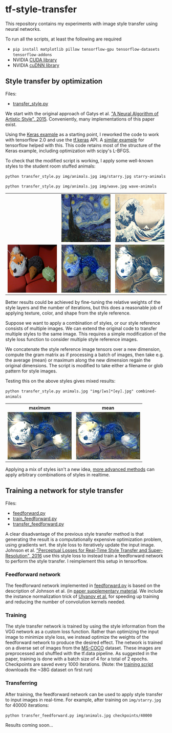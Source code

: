 # tf-style-transfer

This repository contains my experiments with image style transfer using neural networks.

To run all the scripts, at least the following are required
- `pip install matplotlib pillow tensorflow-gpu tensorflow-datasets tensorflow-addons`
- NVIDIA [CUDA library](https://developer.nvidia.com/cuda-toolkit)
- NVIDIA [cuDNN library](https://developer.nvidia.com/cudnn)

## Style transfer by optimization

Files:
- [transfer_style.py](./transfer_style.py)

We start with the original approach of Gatys et al. ["A Neural Algorithm of Artistic Style", 2015](https://arxiv.org/pdf/1508.06576.pdf).
Conveniently, many implementations of this paper exist.

Using the [Keras example](https://keras.io/examples/neural_style_transfer/) as a starting point, I reworked the code to work with tensorflow 2.0 and use 
the [tf.keras](https://www.tensorflow.org/api_docs/python/tf/keras) API. A [similar example](https://www.tensorflow.org/tutorials/generative/style_transfer) for tensorflow helped with this. This code retains most of the structure of the Keras example, including optimization with scipy's L-BFGS.

To check that the modified script is working, I apply some well-known styles to the student room stuffed animals:

`python transfer_style.py img/animals.jpg img/starry.jpg starry-animals`

`python transfer_style.py img/animals.jpg img/wave.jpg wave-animals`

<table>
<tr>
    <td>
    </td>
    <td>
        <img src="img/starry.jpg" width="200" height="150">
    </td>
    <td>
        <img src="img/wave.jpg" width="200" height="150">
    </td>
</tr>
<tr>
    <td>
        <img src="img/animals.jpg" width="200" height="150">
    </td>
    <td>
        <img src="img/starry-animals.png" width="200" height="150">
    </td>
    <td>
        <img src="img/wave-animals.png" width="200" height="150">
    </td>
</tr>
</table>

Better results could be achieved by fine-tuning the relative weights of the style layers and the number of iterations, but this does a reasonable job of applying texture, color, and shape from the style reference.

Suppose we want to apply a combination of styles, or our style reference consists of multiple images.
We can extend the original code to transfer multiple styles to the same image. This requires a simple modification of the style loss function to consider multiple style reference images. 

We concatenate the style reference image tensors over a new dimension, compute the gram matrix as if processing a batch of images, then take e.g. the average (mean) or maximum along the new dimension regain the original dimensions. The script is modified to take either a filename or glob pattern for style images.

Testing this on the above styles gives mixed results:

`python transfer_style.py animals.jpg "img/[ws]*[ey].jpg" combined-animals`

<table>
<tr> 
    <th>maximum</th>
    <th>mean</th>
</tr>
<tr>
    <td><img src="img/combined-max.png" width=200></td>
    <td><img src="img/combined-mean.png" width=200></td>
</tr>
</table>

Applying a mix of styles isn't a new idea, [more advanced methods](https://arxiv.org/pdf/1610.07629.pdf) can apply arbitrary combinations of styles in realtime.

## Training a network for style transfer

Files:
- [feedforward.py](./feedforward.py)
- [train_feedforward.py](./train_feedforward.py)
- [transfer_feedforward.py](./transfer_feedforward.py)

A clear disadvantage of the previous style transfer method is that generating the result is a computationally expensive optimization problem, using gradients wrt. the style loss to iteratively update the input image. Johnson et al. ["Perceptual Losses for Real-Time Style Transfer
and Super-Resolution", 2016](https://cs.stanford.edu/people/jcjohns/eccv16/) use this style loss to instead train a feedforward network to perform the style transfer. I reimplement this setup in tensorflow.

### Feedforward network
The feedforward network implemented in [feedforward.py](./feedforward.py) is based on the description of Johnson et al. (in 
[paper supplementary material](https://web.eecs.umich.edu/~justincj/papers/eccv16/JohnsonECCV16Supplementary.pdf). We include the instance normalization trick of [Ulyanov et al.](https://arxiv.org/abs/1607.08022) for speeding up training and reducing the number of convolution kernels needed. 

### Training
The style transfer network is trained by using the style information from the VGG network as a custom loss function. 
Rather than optimizing the input image to minimize style loss, we instead optimize the weights of the feedforward network 
to produce the desired effect. The network is trained on a diverse set of images from the [MS-COCO](http://cocodataset.org/#home) dataset. These images are preprocessed and shuffled with the tf.data pipeline. As suggested in the paper, training is done with a batch size of 4 for a total of 2 epochs. Checkpoints are saved every 1000 iterations.
(Note: the [training script](./train_feedforward.py) downloads the ~38G dataset on first run)

### Transferring
After training, the feedforward network can be used to apply style transfer to input images in real-time. 
For example, after training on `img/starry.jpg` for 40000 iterations:

`python transfer_feedforward.py img/animals.jpg checkpoints/40000`

Results coming soon... 
